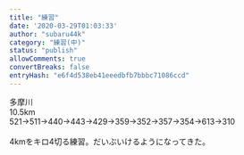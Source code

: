```yaml
---
title: "練習"
date: '2020-03-29T01:03:33'
author: "subaru44k"
category: "練習(中)"
status: "publish"
allowComments: true
convertBreaks: false
entryHash: "e6f4d538eb41eeedbfb7bbbc71086ccd"
---
```

多摩川<br>
10.5km<br>
521→511→440→443→429→359→352→357→354→613→310<br>
<br>
4kmをキロ4切る練習。だいぶいけるようになってきた。
